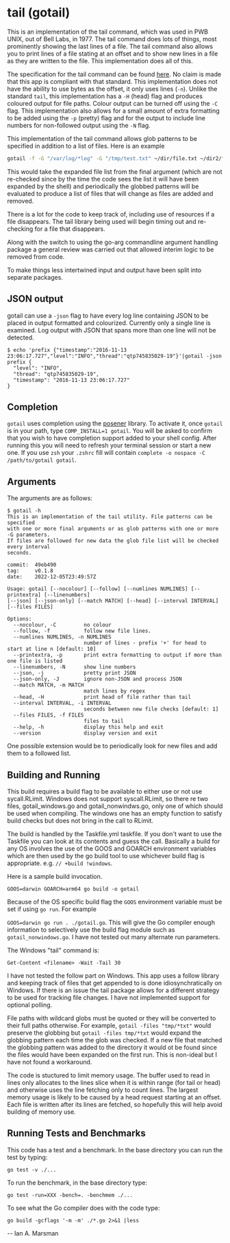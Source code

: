 # tail (gotail)

This is an implementation of the tail command, which was used in PWB UNIX, out
of Bell Labs, in 1977. The tail command does lots of things, most prominently
showing the last lines of a file. The tail command also allows you to print
lines of a file stating at an offset and to show new lines in a file as they are
written to the file. This implementation does all of this.

The specification for the tail command can be found
[here](https://pubs.opengroup.org/onlinepubs/007904875/utilities/tail.html). No
claim is made that this app is compliant with that standard. This implementation
does not have the ability to use bytes as the offset, it only uses lines (`-n`).
Unlike the standard `tail`, this implementation has a `-H` (head) flag and
produces coloured output for file paths. Colour output can be turned off using
the `-C` flag. This implementation also allows for a small amount of extra
formatting to be added using the `-p` (pretty) flag and for the output to
include line numbers for non-followed output using the `-N` flag.

This implementation of the tail command allows glob patterns to be specified in
addition to a list of files. Here is an example

```sh
gotail -f -G "/var/log/*log" -G "/tmp/test.txt" ~/dir/file.txt ~/dir2/*txt
```

This would take the expanded file list from the final argument (which are not
re-checked since by the time the code sees the list it will have been expanded
by the shell) and periodically the globbed patterns will be evaluated to produce
a list of files that will change as files are added and removed.

There is a lot for the code to keep track of, including use of resources if a
file disappears. The tail library being used will begin timing out and
re-checking for a file that disappears.

Along with the switch to using the go-arg commandline argument handling package
a general review was carried out that allowed interim logic to be removed from
code.

To make things less intertwined input and output have been split into separate
packages.

## JSON output

gotail can use a `-json` flag to have every log line containing JSON to be
placed in output formatted and colourized. Currently only a single line is
examined. Log output with JSON that spans more than one line will not be
detected.

```
$ echo 'prefix {"timestamp":"2016-11-13 23:06:17.727","level":"INFO","thread":"qtp745835029-19"}'|gotail -json
prefix {
  "level": "INFO",
  "thread": "qtp745835029-19",
  "timestamp": "2016-11-13 23:06:17.727"
}
```

## Completion

`gotail` uses completion using the
[posener](https://github.com/posener/complete/tree/master) library. To activate
it, once `gotail` is in your path, type `COMP_INSTALL=1 gotail`. You will
be asked to confirm that you wish to have completion support added to your shell
config. After running this you will need to refresh your terminal session or
start a new one. If you use `zsh` your `.zshrc` fill will contain `complete -o
nospace -C /path/to/gotail gotail`.

## Arguments

The arguments are as follows:

```
$ gotail -h
This is an implementation of the tail utility. File patterns can be specified
with one or more final arguments or as glob patterns with one or more -G parameters.
If files are followed for new data the glob file list will be checked every interval
seconds.

commit:  49eb490
tag:     v0.1.8
date:    2022-12-05T23:49:57Z

Usage: gotail [--nocolour] [--follow] [--numlines NUMLINES] [--printextra] [--linenumbers] 
[--json] [--json-only] [--match MATCH] [--head] [--interval INTERVAL] [--files FILES]

Options:
  --nocolour, -C         no colour
  --follow, -f           follow new file lines.
  --numlines NUMLINES, -n NUMLINES
                         number of lines - prefix '+' for head to start at line n [default: 10]
  --printextra, -p       print extra formatting to output if more than one file is listed
  --linenumbers, -N      show line numbers
  --json, -j             pretty print JSON
  --json-only, -J        ignore non-JSON and process JSON
  --match MATCH, -m MATCH
                         match lines by regex
  --head, -H             print head of file rather than tail
  --interval INTERVAL, -i INTERVAL
                         seconds between new file checks [default: 1]
  --files FILES, -f FILES
                         files to tail
  --help, -h             display this help and exit
  --version              display version and exit
```

One possible extension would be to periodically look for new files and add them
to a followed list.

## Building and Running

This build requires a build flag to be available to either use or not use
sycall.RLimit. Windows does not support syscall.RLimit, so there re two files,
gotail_windows.go and gotail_nonwindws.go, only one of which should be used when
compiling. The windows one has an empty function to satisfy build checks but
does not bring in the call to RLimit.

The build is handled by the Taskfile.yml taskfile. If you don't want to use the
Taskfile you can look at its contents and guess the call. Basically a build for
any OS involves the use of the GOOS and GOARCH environment variables which are
then used by the go build tool to use whichever build flag is appropriate. e.g.
`// +build !windows`.

Here is a sample build invocation.

`GOOS=darwin GOARCH=arm64 go build -o gotail`

Because of the OS specific build flag the `GOOS` environment variable must be
set if using `go run`. For example

`GOOS=darwin go run . ./gotail.go`. This will give the Go compiler enough
information to selectively use the build flag module such as
`gotail_nonwindows.go`. I have not tested out many alternate run parameters.

The Windows "tail" command is:

`Get-Content <filename> -Wait -Tail 30`

I have not tested the follow part on Windows. This app uses a follow library and
keeping track of files that get appended to is done idiosynchratically on
Windows. If there is an issue the tail package allows for a different strategy
to be used for tracking file changes. I have not implemented support for
optional polling.

File paths with wildcard globs must be quoted or they will be converted to their full
paths otherwise. For example, `gotail -files "tmp/*txt"` would preserve the
globbing but `gotail -files tmp/*txt` would expand the globbing pattern each
time the glob was checked. If a new file that matched the globbing pattern was 
added to the directory it would ot be found since the files would have been 
expanded on the first run. This is non-ideal but I have not found a workaround.

The code is stuctured to limit memory usage. The buffer used to read in lines
only allocates to the lines slice when it is within range (for tail or head) and
otherwise uses the line fetching only to count lines. The largest memory usage
is likely to be caused by a head request starting at an offset. Each file is
written after its lines are fetched, so hopefully this will help avoid building
of memory use.

## Running Tests and Benchmarks

This code has a test and a benchmark. In the base directory you can run the test
by typing:

  `go test -v ./...`

To run the benchmark, in the base directory type:

  `go test -run=XXX -bench=. -benchmem ./...`

To see what the Go compiler does with the code type:

  `go build -gcflags '-m -m' ./*.go 2>&1 |less`

-- Ian A. Marsman